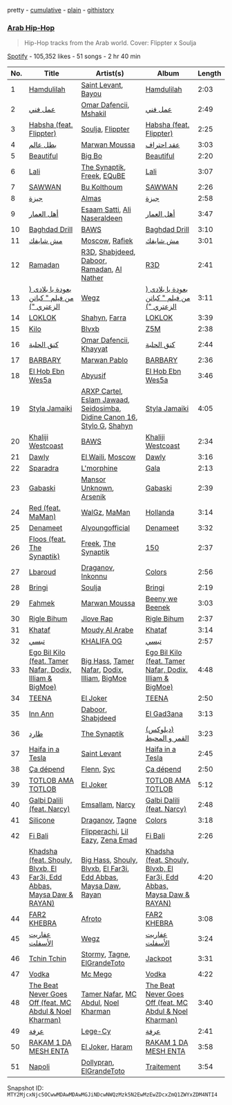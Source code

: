 pretty - [cumulative](/playlists/cumulative/37i9dQZF1DXd43GfSFAeHA.md) - [plain](/playlists/plain/37i9dQZF1DXd43GfSFAeHA) - [githistory](https://github.githistory.xyz/mackorone/spotify-playlist-archive/blob/main/playlists/plain/37i9dQZF1DXd43GfSFAeHA)

### [Arab Hip\-Hop](https://open.spotify.com/playlist/37i9dQZF1DXd43GfSFAeHA)

> Hip\-Hop tracks from the Arab world\. Cover: Flippter x Soulja

[Spotify](https://open.spotify.com/user/spotify) - 105,352 likes - 51 songs - 2 hr 40 min

| No. | Title | Artist(s) | Album | Length |
|---|---|---|---|---|
| 1 | [Hamdulilah](https://open.spotify.com/track/55AuNDR0b8EZCeCqMeKPRP) | [Saint Levant](https://open.spotify.com/artist/5ZZsFnpO7frU8h5xH1wtjT), [Bayou](https://open.spotify.com/artist/09ff0T1Qio2d5f04uGKeL3) | [Hamdulilah](https://open.spotify.com/album/014GFV5SvxywYplmNGON2c) | 2:03 |
| 2 | [عمل فني](https://open.spotify.com/track/19pRKlcApnYlaRmffunH6j) | [Omar Dafencii](https://open.spotify.com/artist/6tiw0jaXjPqUqupLzCCfiv), [Mshakil](https://open.spotify.com/artist/7rEHTsxNUpE6DSntwxhAqL) | [عمل فني](https://open.spotify.com/album/3AsxD44bLyQxefLvLj3cy0) | 2:49 |
| 3 | [Habsha \(feat\. Flippter\)](https://open.spotify.com/track/0KwGwfSkznhVw7t00qQ8Nl) | [Soulja](https://open.spotify.com/artist/4LmdLhcTV6FR8omNKEOtuN), [Flippter](https://open.spotify.com/artist/3E60sH2l7t9f4bIfCZo5DX) | [Habsha \(feat\. Flippter\)](https://open.spotify.com/album/6opmw3CpoDjwblauYVcuBY) | 2:25 |
| 4 | [بطل عالم](https://open.spotify.com/track/2E2ZmCeuHrHOECN01QhN0A) | [Marwan Moussa](https://open.spotify.com/artist/2BBnFUgIaLHqoRYPfshoPb) | [عقد احتراف](https://open.spotify.com/album/34cUR6XjHpwHswwPq7R9v1) | 3:03 |
| 5 | [Beautiful](https://open.spotify.com/track/33kN7MSsfmxCG4HT2vn7j8) | [Big Bo](https://open.spotify.com/artist/1BOoFYzb3TDB9BWP8IPmf0) | [Beautiful](https://open.spotify.com/album/7EFMPafpTIPs0V2RsNhF9T) | 2:20 |
| 6 | [Lali](https://open.spotify.com/track/0QeVRDwmrjh4PJqQiRnATR) | [The Synaptik](https://open.spotify.com/artist/3fyyPt5BZ20BkmqVcQV6wS), [Freek](https://open.spotify.com/artist/3mDNOQ147emFZ8WK7Fa2nI), [EQuBE](https://open.spotify.com/artist/1vKZWmYdp9BQAbtrX9ORuu) | [Lali](https://open.spotify.com/album/4ApxdrM03o7lhMex0WCix0) | 3:07 |
| 7 | [SAWWAN](https://open.spotify.com/track/5jubtTxcLaw8R8xGWCdlG0) | [Bu Kolthoum](https://open.spotify.com/artist/58UPSgCUefEHXrtQkPd64B) | [SAWWAN](https://open.spotify.com/album/5lmmWzvsAPMvNQZDaRaXJF) | 2:26 |
| 8 | [جيزة](https://open.spotify.com/track/6N5sMKfRhgwRHWks8Vx5OX) | [Almas](https://open.spotify.com/artist/3HctDes7HXVEnK9uuejru0) | [جيزة](https://open.spotify.com/album/5EDQTVSrm4FQPL7sdhG7BJ) | 2:58 |
| 9 | [أهل العمار](https://open.spotify.com/track/5w4ei3ImB3MjVIhyXWDbYU) | [Esaam Satti](https://open.spotify.com/artist/4G0Y7SHFiexAC2U8UU5EVy), [Ali Naseraldeen](https://open.spotify.com/artist/7f57uC78jbchvWZjdQf96c) | [أهل العمار](https://open.spotify.com/album/7jCvs21LFCE7FrXFgs7vv9) | 3:47 |
| 10 | [Baghdad Drill](https://open.spotify.com/track/60uzhZIfzwoMnJZ3eZ3tuk) | [BAWS](https://open.spotify.com/artist/3AJxg1LAMYLSbiTvuoGXgK) | [Baghdad Drill](https://open.spotify.com/album/3Hm4AUiaym0kardXgz1qJl) | 3:10 |
| 11 | [مش شايفك](https://open.spotify.com/track/2PQ5vldtM9aQg5WpZ0Lmgl) | [Moscow](https://open.spotify.com/artist/1aaV82rahtjuwsjy76lv4z), [Rafiek](https://open.spotify.com/artist/1D90iksDoz0cmKnX8oAJoA) | [مش شايفك](https://open.spotify.com/album/3pxvDgUY0ydiEz56kOZlMg) | 3:01 |
| 12 | [Ramadan](https://open.spotify.com/track/1shPR6yMl4i4KQroQEr43F) | [R3D](https://open.spotify.com/artist/5oTKzvmC4PKpI3SsjJtdQY), [Shabjdeed](https://open.spotify.com/artist/0KJ7DiybcwyulZLILX3Z95), [Daboor](https://open.spotify.com/artist/7kYd4AxupgMona77xBcxXy), [Ramadan](https://open.spotify.com/artist/6wt2IFKhXer4jr07Y5jGoh), [Al Nather](https://open.spotify.com/artist/5qvrUMJ8oO3BswrQO3w0hl) | [R3D](https://open.spotify.com/album/5zsMQF8gTnGGbA8gxALtKx) | 2:41 |
| 13 | [بعودة يا بلادى \( من فيلم " كباتن الزعتري "\)](https://open.spotify.com/track/5V0l4DBUYwNr8ETXqf1Yod) | [Wegz](https://open.spotify.com/artist/4BKC2HOGEqtYz2Xbgp9N1q) | [بعودة يا بلادى \( من فيلم " كباتن الزعتري "\)](https://open.spotify.com/album/5C60nNtSBoFoFjrb6hTuRy) | 3:11 |
| 14 | [LOKLOK](https://open.spotify.com/track/5nXheavFnyhPyQXdO0jL3u) | [Shahyn](https://open.spotify.com/artist/3SMvE0QyULRkKy2Y2FLbUG), [Farra](https://open.spotify.com/artist/4jaR2Xjm4FXiPM3JB1l0rT) | [LOKLOK](https://open.spotify.com/album/7rMduOQflk9P9TnxwRjs4X) | 3:39 |
| 15 | [Kilo](https://open.spotify.com/track/0t6XwIJqdZuJ5pUFMH39dp) | [Blvxb](https://open.spotify.com/artist/36whjqpoNGMYbloxVMxVzT) | [Z5M](https://open.spotify.com/album/2qD60uCdyfhVd0tVNmLLDJ) | 2:38 |
| 16 | [كنق الحلبة](https://open.spotify.com/track/0QemMisHFcPe19odGtKlnW) | [Omar Dafencii](https://open.spotify.com/artist/6tiw0jaXjPqUqupLzCCfiv), [Khayyat](https://open.spotify.com/artist/0ZymXKuHy9Sqg2X5IEwLut) | [كنق الحلبة](https://open.spotify.com/album/3EaRsFezQZP6B1AUDolO92) | 2:44 |
| 17 | [BARBARY](https://open.spotify.com/track/5NcTOxzo2WE20tFdtUhbAM) | [Marwan Pablo](https://open.spotify.com/artist/56chSp36PsMhpQvUn1kdR3) | [BARBARY](https://open.spotify.com/album/3RiX3QwpPvPEaBeLfRtvRR) | 2:36 |
| 18 | [El Hob Ebn Wes5a](https://open.spotify.com/track/0RsGwcEEqxDMhNA0jahQFV) | [Abyusif](https://open.spotify.com/artist/4o6vIkdmHiEXZOesrJj3KO) | [El Hob Ebn Wes5a](https://open.spotify.com/album/1ihjowlX2eqrd1SakZzqqu) | 3:46 |
| 19 | [Styla Jamaiki](https://open.spotify.com/track/1ontuN6ddlysEYXzoYkLID) | [ARXP Cartel](https://open.spotify.com/artist/62rWseD8dlUp2w77shBrD1), [Eslam Jawaad](https://open.spotify.com/artist/3y7vb47gzj692Slqa8cKbv), [Seidosimba](https://open.spotify.com/artist/0IYctk4zZNrGlxLmWgQ88H), [Didine Canon 16](https://open.spotify.com/artist/2aVPTWc4WYc7b384eatevF), [Stylo G](https://open.spotify.com/artist/7qPISKHhhKDLZTmYcX7bWd), [Shahyn](https://open.spotify.com/artist/3SMvE0QyULRkKy2Y2FLbUG) | [Styla Jamaiki](https://open.spotify.com/album/601BizZRIf2pr5QsnR6gDA) | 4:05 |
| 20 | [Khaliji Westcoast](https://open.spotify.com/track/5oVcQLyEEJDiIoNPNi2pUQ) | [BAWS](https://open.spotify.com/artist/3AJxg1LAMYLSbiTvuoGXgK) | [Khaliji Westcoast](https://open.spotify.com/album/5atrvsizsJwUKs4Xn3i95t) | 2:34 |
| 21 | [Dawly](https://open.spotify.com/track/74utdoJDUGLIMlrSS6jHlU) | [El Waili](https://open.spotify.com/artist/0OUma98suuyyJqFHtjX5oU), [Moscow](https://open.spotify.com/artist/1aaV82rahtjuwsjy76lv4z) | [Dawly](https://open.spotify.com/album/0Zksp8Cnz9HnEuLvGDmzGy) | 3:16 |
| 22 | [Sparadra](https://open.spotify.com/track/78N2ZYtm1Lk5KHMZcGu4MX) | [L'morphine](https://open.spotify.com/artist/4vyibjuGePnrB7BzbHkA6u) | [Gala](https://open.spotify.com/album/5thNlwr5FFcXWjtZAlfRH0) | 2:13 |
| 23 | [Gabaski](https://open.spotify.com/track/53O2RSGSBgy4LUpuOUntOm) | [Mansor Unknown](https://open.spotify.com/artist/5i7gYXv9p3H7bt0nsG4iGX), [Arsenik](https://open.spotify.com/artist/2temuX6O0rZk6lw9anAYoM) | [Gabaski](https://open.spotify.com/album/30dy2vgOJfYVG9vMst5pck) | 2:39 |
| 24 | [Red \(feat\. MaMan\)](https://open.spotify.com/track/2PJHJevFPEFWn0CwMv4yZF) | [WalGz](https://open.spotify.com/artist/50gLwM6cfifBxgrML3Q0IT), [MaMan](https://open.spotify.com/artist/4OGMVOTexmW4hEV4bZMX30) | [Hollanda](https://open.spotify.com/album/3kgNHqvzzItDSbhn6tEAVl) | 3:14 |
| 25 | [Denameet](https://open.spotify.com/track/6RfP0PVBd4nNmMxwjG2R7o) | [Alyoungofficial](https://open.spotify.com/artist/0cCdSqBWH0WY1rg6yFTA3C) | [Denameet](https://open.spotify.com/album/4k8mmGAjYm1eu9GRBrorSU) | 3:32 |
| 26 | [Floos \(feat\. The Synaptik\)](https://open.spotify.com/track/7yXAHuf6Ss2DrBWSeTAdL3) | [Freek](https://open.spotify.com/artist/3mDNOQ147emFZ8WK7Fa2nI), [The Synaptik](https://open.spotify.com/artist/3fyyPt5BZ20BkmqVcQV6wS) | [150](https://open.spotify.com/album/6TpjzgthHnWlyejxMPBinW) | 2:37 |
| 27 | [Lbaroud](https://open.spotify.com/track/1gq11LOJxrQob0EsPRwAMm) | [Draganov](https://open.spotify.com/artist/2g8Pu5gVtDpkYGsP3RLepJ), [Inkonnu](https://open.spotify.com/artist/7ggM69yllqpMykcU8Tror4) | [Colors](https://open.spotify.com/album/0laELllYHrj2Zbw4It01B9) | 2:56 |
| 28 | [Bringi](https://open.spotify.com/track/6j6RB7ohZG8vPwornVd5KO) | [Soulja](https://open.spotify.com/artist/4LmdLhcTV6FR8omNKEOtuN) | [Bringi](https://open.spotify.com/album/1wDrVmraB9J80VV0X7JBWq) | 2:19 |
| 29 | [Fahmek](https://open.spotify.com/track/3EZxxyB3IcZGi7ALxkywRy) | [Marwan Moussa](https://open.spotify.com/artist/2BBnFUgIaLHqoRYPfshoPb) | [Beeny we Beenek](https://open.spotify.com/album/198vpQGBG1ZBoLCpxR1Qvn) | 3:03 |
| 30 | [Rigle Bihum](https://open.spotify.com/track/0EKwe45yFDdC93exb5wYbU) | [Jlove Rap](https://open.spotify.com/artist/1aegd4kIEUFStpypq1OVMW) | [Rigle Bihum](https://open.spotify.com/album/1JXLXotTfpNY59BUnX4IjW) | 2:37 |
| 31 | [Khataf](https://open.spotify.com/track/14bqqHlCGigtTWDEYkgyvv) | [Moudy Al Arabe](https://open.spotify.com/artist/68KKIaozjXuxJyAWs2nDhz) | [Khataf](https://open.spotify.com/album/291zy8iPVZVVUFIu4BTmwQ) | 3:14 |
| 32 | [تبسي](https://open.spotify.com/track/1fdwrQdInEatnElvOZVuEL) | [KHALIFA OG](https://open.spotify.com/artist/0dNsEdHWYo7jFACFABQOWs) | [تبسي](https://open.spotify.com/album/3oMSpM04MvEJPbrBCjbpRT) | 2:57 |
| 33 | [Ego Bil Kilo \(feat\. Tamer Nafar, Dodix, Illiam & BigMoe\)](https://open.spotify.com/track/6A9ARN0gMQiXIoURZMHTDK) | [Big Hass](https://open.spotify.com/artist/2ql58UK3Kq5d32topEu6Tv), [Tamer Nafar](https://open.spotify.com/artist/4A5OCxQdnfyO73y9Kgoc30), [Dodix](https://open.spotify.com/artist/6QdzLRw4od8timqxuFFVkU), [Illiam](https://open.spotify.com/artist/03yd9MuYtaWSUarWTy0BKJ), [BigMoe](https://open.spotify.com/artist/39HoFnBRQwixCBQzacO1rr) | [Ego Bil Kilo \(feat\. Tamer Nafar, Dodix, Illiam & BigMoe\)](https://open.spotify.com/album/1HpJNVvwHAbHpYqraJrDlN) | 4:48 |
| 34 | [TEENA](https://open.spotify.com/track/4SkC4URje6uTXQfYyVNXzm) | [El Joker](https://open.spotify.com/artist/0CXSHigx5x1U6jMhrNJkm0) | [TEENA](https://open.spotify.com/album/7I91H8tRd87f94rpb8cdcr) | 2:50 |
| 35 | [Inn Ann](https://open.spotify.com/track/4FTGTibd0V8qZOTMwx7lG7) | [Daboor](https://open.spotify.com/artist/7kYd4AxupgMona77xBcxXy), [Shabjdeed](https://open.spotify.com/artist/0KJ7DiybcwyulZLILX3Z95) | [El Gad3ana](https://open.spotify.com/album/2ObAguu7dgbrezv0oK0492) | 3:13 |
| 36 | [طارد](https://open.spotify.com/track/4rwYZgXizcP4Su8BPWQgPu) | [The Synaptik](https://open.spotify.com/artist/3fyyPt5BZ20BkmqVcQV6wS) | [\(ديلوكس\) القمر و المحيط](https://open.spotify.com/album/3EpdIb7idWt3A13hPYPiJh) | 3:23 |
| 37 | [Haifa in a Tesla](https://open.spotify.com/track/7v7bIFnCNg3lS7Lp1yTHig) | [Saint Levant](https://open.spotify.com/artist/5ZZsFnpO7frU8h5xH1wtjT) | [Haifa in a Tesla](https://open.spotify.com/album/2lsDApvI0m7LYcwsaNTfZ4) | 2:45 |
| 38 | [Ça dépend](https://open.spotify.com/track/5IQgqdOpizKkUmiwAcyCuu) | [Flenn](https://open.spotify.com/artist/66OYzK2q18j4EVdMqRtf6L), [Syc](https://open.spotify.com/artist/6IayXElM5gfjgyWj9Ipbiu) | [Ça dépend](https://open.spotify.com/album/0nowTxq2NVPtVxJBLeDdwp) | 2:50 |
| 39 | [TOTLOB AMA TOTLOB](https://open.spotify.com/track/48Tb5rkF6XzPuHFtVem5lS) | [El Joker](https://open.spotify.com/artist/0CXSHigx5x1U6jMhrNJkm0) | [TOTLOB AMA TOTLOB](https://open.spotify.com/album/3VbJrDvIbE8Is5Hio348xk) | 5:12 |
| 40 | [Galbi Dalili \(feat\. Narcy\)](https://open.spotify.com/track/0RkRvd3bccxgMYVU5PB8C7) | [Emsallam](https://open.spotify.com/artist/704S90MD8gMqUNd9LsXvd1), [Narcy](https://open.spotify.com/artist/0dkcQCK8GjDBCGrjlUJhlg) | [Galbi Dalili \(feat\. Narcy\)](https://open.spotify.com/album/1MqguCDENJ5cTU2Jg2CJaE) | 2:48 |
| 41 | [Silicone](https://open.spotify.com/track/0CIOL8FDW8LSceHDXSpE07) | [Draganov](https://open.spotify.com/artist/2g8Pu5gVtDpkYGsP3RLepJ), [Tagne](https://open.spotify.com/artist/3977Z9BZCFbJQYwdIdVwgc) | [Colors](https://open.spotify.com/album/0laELllYHrj2Zbw4It01B9) | 3:18 |
| 42 | [Fi Bali](https://open.spotify.com/track/5qQCl5LhHzUXOW8ngCsCjq) | [Flipperachi](https://open.spotify.com/artist/7lPCTAKDofGUQgXGonMrKd), [Lil Eazy](https://open.spotify.com/artist/7g2LNiqq1JAYSf1OcZY8NS), [Zena Emad](https://open.spotify.com/artist/1MtoCzEftS4dUT2poujgbH) | [Fi Bali](https://open.spotify.com/album/5NhcEhXwj3dMqIovtmkQg1) | 2:26 |
| 43 | [Khadsha \(feat\. Shouly, Blvxb, El Far3i, Edd Abbas, Maysa Daw & RAYAN\)](https://open.spotify.com/track/4WTx7dLpU1aokHyBUzaZAv) | [Big Hass](https://open.spotify.com/artist/2ql58UK3Kq5d32topEu6Tv), [Shouly](https://open.spotify.com/artist/5PV019IYHyagZwyJ6TJkvA), [Blvxb](https://open.spotify.com/artist/36whjqpoNGMYbloxVMxVzT), [El Far3i](https://open.spotify.com/artist/5DOOqoefvhVdksKzrvA30t), [Edd Abbas](https://open.spotify.com/artist/3onyt8pAvkU5BmYVp2Y7HF), [Maysa Daw](https://open.spotify.com/artist/3oCd1GdkMu8peoq2r9ceI6), [Rayan](https://open.spotify.com/artist/5oxUbigQRV6UE3DJgfYdwQ) | [Khadsha \(feat\. Shouly, Blvxb, El Far3i, Edd Abbas, Maysa Daw & RAYAN\)](https://open.spotify.com/album/5Q0USFenQTWVyhecRKLQnP) | 4:20 |
| 44 | [FAR2 KHEBRA](https://open.spotify.com/track/53BjuhvFCmv5T0VRhKuNrb) | [Afroto](https://open.spotify.com/artist/7yBuSjd5Z3w7acodk51evR) | [FAR2 KHEBRA](https://open.spotify.com/album/08pIAC8EPHbSDQFsY0xRov) | 3:08 |
| 45 | [عفاريت الأسفلت](https://open.spotify.com/track/02G9n2WgsNd2j7CqTmcDR2) | [Wegz](https://open.spotify.com/artist/4BKC2HOGEqtYz2Xbgp9N1q) | [عفاريت الأسفلت](https://open.spotify.com/album/3gWQJL3JHzaNzWuFqG7osw) | 3:24 |
| 46 | [Tchin Tchin](https://open.spotify.com/track/48Xx8tDQ2yNp3aHbGrKXxc) | [Stormy](https://open.spotify.com/artist/5Do9u0GoN4gFn6Nk8NGDhh), [Tagne](https://open.spotify.com/artist/3977Z9BZCFbJQYwdIdVwgc), [ElGrandeToto](https://open.spotify.com/artist/4BFLElxtBEdsdwGA1kHTsx) | [Jackpot](https://open.spotify.com/album/7rMHyH52FqtVSeMmBRUXDd) | 3:31 |
| 47 | [Vodka](https://open.spotify.com/track/1j7klmum7rHzQ5IaBHdJbd) | [Mc Mego](https://open.spotify.com/artist/7zWFK5lCZczH8rUiPHosJD) | [Vodka](https://open.spotify.com/album/0WzA8Bs7gxzjzFSRp5IWDf) | 4:22 |
| 48 | [The Beat Never Goes Off \(feat\. MC Abdul & Noel Kharman\)](https://open.spotify.com/track/0h6GjlAJrHLL3mhiLiTBK9) | [Tamer Nafar](https://open.spotify.com/artist/4A5OCxQdnfyO73y9Kgoc30), [MC Abdul](https://open.spotify.com/artist/2gr50NWFuNsweefgZzVb2E), [Noel Kharman](https://open.spotify.com/artist/76G2QPGz4HBmhn0D3vr9UL) | [The Beat Never Goes Off \(feat\. MC Abdul & Noel Kharman\)](https://open.spotify.com/album/5GLmvO7Q8nbYW6yIjt7cJZ) | 3:40 |
| 49 | [عرفة](https://open.spotify.com/track/7cCBsINflnE3PKyvcN3bzX) | [Lege\-Cy](https://open.spotify.com/artist/6FJeuwLBCX8VSTf6hp1Vc9) | [عرفة](https://open.spotify.com/album/2k2HdZmpP4Y6lHFqVRa9w0) | 2:41 |
| 50 | [RAKAM 1 DA MESH ENTA](https://open.spotify.com/track/79TzqzCK34xg5R3p1uTcAu) | [El Joker](https://open.spotify.com/artist/0CXSHigx5x1U6jMhrNJkm0), [Haram](https://open.spotify.com/artist/0pxBXyj8uu2M49vukUwDXC) | [RAKAM 1 DA MESH ENTA](https://open.spotify.com/album/5GFX6ljNUAE0XB0jzFgcRY) | 3:58 |
| 51 | [Napoli](https://open.spotify.com/track/3RgA5F34sshv7YfdAvRtne) | [Dollypran](https://open.spotify.com/artist/16S0vhZYtrfR4kksycV4NS), [ElGrandeToto](https://open.spotify.com/artist/4BFLElxtBEdsdwGA1kHTsx) | [Traitement](https://open.spotify.com/album/6fCkoAdNggGvVt6gUoKF5T) | 3:54 |

Snapshot ID: `MTY2MjcxNjc5OCwwMDAwMDAwMGJiNDcwNWQzMzk5N2EwMzEwZDcxZmQ1ZWYxZDM4NTI4`
